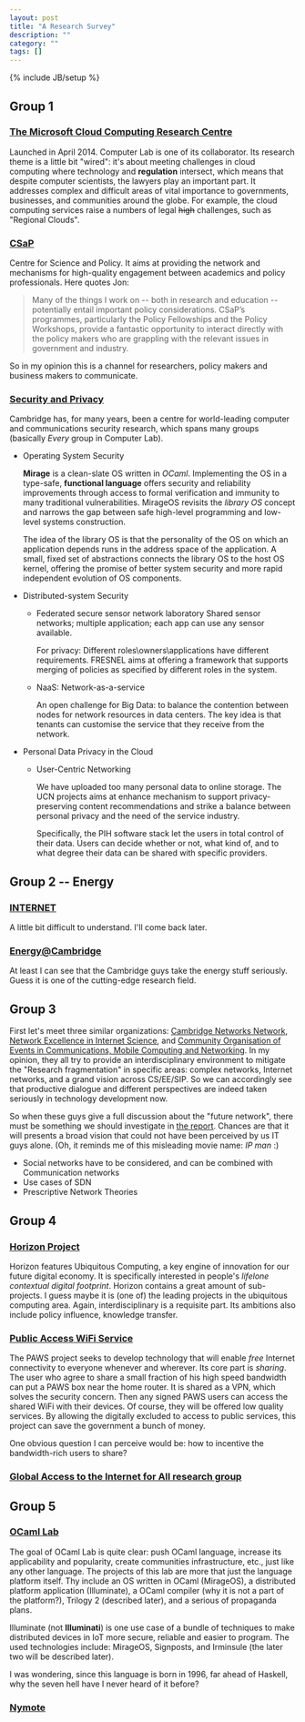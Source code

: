```yaml
---
layout: post
title: "A Research Survey"
description: ""
category: ""
tags: []
---
```

{% include JB/setup %}
## Group 1

### [The Microsoft Cloud Computing Research Centre](http://www.mccrc.eu)

Launched in April 2014. Computer Lab is one of its collaborator. Its research theme is a little bit "wired": it's about meeting challenges in cloud computing where technology and **regulation** intersect, which means that despite computer scientists, the lawyers play an important part. It addresses complex and difficult areas of vital importance to governments, businesses, and communities around the globe.
For example, the cloud computing services raise a numbers of legal ~~high~~ challenges, such as "Regional Clouds". 

### [CSaP](http://www.csap.cam.ac.uk/)

Centre for Science and Policy. It aims at providing the network and mechanisms for high-quality engagement between academics and policy professionals. 
Here quotes Jon:

>  Many of the things I work on -- both in research and education -- potentially entail important policy considerations. CSaP’s programmes, particularly the Policy Fellowships and the Policy Workshops, provide a fantastic opportunity to interact directly with the policy makers who are grappling with the relevant issues in government and industry.

So in my opinion this is a channel for researchers, policy makers and business makers to communicate.

### [Security and Privacy](http://www.cl.cam.ac.uk/research/security/posters/20131108-cam-security-research.pdf)

Cambridge has, for many years, been a centre for world-leading computer and communications security research, which spans many groups (basically *Every* group in Computer Lab).

- Operating System Security

   **Mirage** is a clean-slate OS written in *OCaml*. Implementing the OS in a type-safe, **functional language** offers security and reliability improvements through access to formal verification and immunity to many traditional vulnerabilities.
   MirageOS revisits the *library OS* concept and narrows the gap between safe high-level programming and low-level systems construction.

   The idea of the library OS is that the personality of the OS on which an application depends runs in the address space of the application. A small, fixed set of abstractions connects the library OS to the host OS kernel, offering the promise of better system security and more rapid independent evolution of OS components.

- Distributed-system Security

  - Federated secure sensor network laboratory
    Shared sensor networks; multiple application; each app can use any sensor available.
   
    For privacy: Different roles\owners\applications have different requirements. FRESNEL aims at offering a framework that supports merging of policies as specified by different roles in the system.

  - NaaS: Network-as-a-service

    An open challenge for Big Data: to balance the contention between nodes for network resources in data centers. The key idea is that tenants can customise the service that they receive from the network.

- Personal Data Privacy in the Cloud

  - User-Centric Networking

    We have uploaded too many personal data to online storage. The UCN projects aims at enhance mechanism to support privacy-preserving content recommendations and strike a balance between personal privacy and the need of the service industry.

    Specifically, the PIH software stack let the users in total control of their data. Users can decide whether or not, what kind of, and to what degree their data can be shared with specific providers.

## Group 2 -- Energy

### [INTERNET](http://www.internet-project.org.uk/)

A little bit difficult to understand. I'll come back later.

### [Energy@Cambridge](http://www.energy.cam.ac.uk/)

At least I can see that the Cambridge guys take the energy stuff seriously. Guess it is one of the cutting-edge research field. 

## Group 3

First let's meet three similar organizations: [Cambridge Networks Network](http://www.cnn.group.cam.ac.uk/about-us), [Network Excellence in Internet Science](http://www.internet-science.eu/), and [Community Organisation of Events in Communications, Mobile Computing and Networking](http://www.commnet.ac.uk/). In my opinion, they all try to provide an interdisciplinary environment to mitigate the "Research fragmentation" in specific areas: complex networks, Internet networks, and a grand vision across CS/EE/SIP. 
So we can accordingly see that productive dialogue and different perspectives are indeed taken seriously in technology development now.

So when these guys give a full discussion about the "future network", there must be something we should investigate in [the report](http://drops.dagstuhl.de/opus/volltexte/2013/4073/). Chances are that it will presents a broad vision that could not have been perceived by us IT guys alone. (Oh, it reminds me of this misleading movie name: *IP man* :)

- Social networks have to be considered, and can be combined with Communication networks
- Use cases of SDN
- Prescriptive Network Theories

## Group 4

### [Horizon Project](http://www.horizon.ac.uk)

Horizon features Ubiquitous Computing, a key engine of innovation for our future digital economy. It is specifically interested in people's *lifelone contextual digital footprint*. Horizon contains a great amount of sub-projects. I guess maybe it is (one of) the leading projects in the ubiquitous computing area. Again, interdisciplinary is a requisite part. Its ambitions also include policy influence, knowledge transfer. 

### [Public Access WiFi Service](http://publicaccesswifi.org)

The PAWS project seeks to develop technology that will enable *free* Internet connectivity to everyone whenever and wherever. Its core part is *sharing*. The user who agree to share a small fraction of his high speed bandwidth can put a PAWS box near the home router. It is shared as a VPN, which solves the security concern. Then any signed PAWS users can access the shared WiFi with their devices. Of course, they will be offered low quality services. By allowing the digitally excluded to access to public services, this project can save the government a bunch of money.

One obvious question I can perceive would be: how to incentive the bandwidth-rich users to share?

### [Global Access to the Internet for All research group](https://irtf.org/gaia)

## Group 5

### [OCaml Lab](http://www.cl.cam.ac.uk/projects/ocamllabs/index.html)

The goal of OCaml Lab is quite clear: push OCaml language, increase its applicability and popularity, create communities infrastructure, etc., just like any other language. 
The projects of this lab are more that just the language platform itself. Thy include an OS written in OCaml (MirageOS), a distributed platform application (Illuminate), a OCaml compiler (why it is not a part of the platform?), Trilogy 2 (described later), and a serious of propaganda plans.

Illuminate (not **Illuminati**) is one use case of a bundle of techniques to make distributed devices in IoT more secure, reliable and easier to program. The used technologies include: MirageOS, Signposts, and Irminsule (the later two will be described later).  

I was wondering, since this language is born in 1996, far ahead of Haskell, why the seven hell have I never heard of it before? 

### [Nymote](http://nymote.org/)
